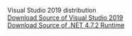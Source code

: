 Visual Studio 2019 distribution<br>
[Download Source of Visual Studio 2019](https://archive.org/details/Microsoft_Visual_Studio_2019_Web_Installers)<br>
[Download Source of .NET 4.7.2 Runtime](https://dotnet.microsoft.com/en-us/download/dotnet-framework/net472)
